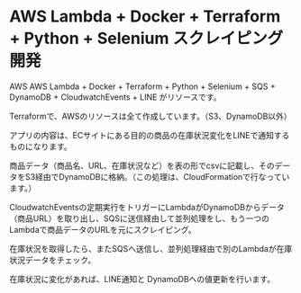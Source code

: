 # AWS Lambda + Docker + Terraform + Python + Selenium スクレイピング開発

AWS AWS Lambda + Docker + Terraform + Python + Selenium + SQS + DynamoDB + CloudwatchEvents + LINE がリソースです。

Terraformで、AWSのリソースは全て作成しています。（S3、DynamoDB以外）

アプリの内容は、ECサイトにある目的の商品の在庫状況変化をLINEで通知するものになります。

商品データ（商品名、URL、在庫状況など）を表の形でcsvに記載し、そのデータをS3経由でDynamoDBに格納。（この処理は、CloudFormationで行なっています。）

CloudwatchEventsの定期実行をトリガーにLambdaがDynamoDBからデータ（商品URL）を取り出し、SQSに送信経由して並列処理をし、もう一つのLambdaで商品データのURLを元にスクレイピング。

在庫状況を取得したら、またSQSへ送信し、並列処理経由で別のLambdaが在庫状況データをチェック。

在庫状況に変化があれば、LINE通知と DynamoDBへの値更新を行います。

